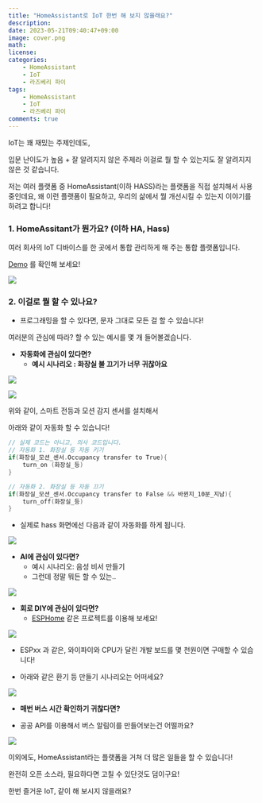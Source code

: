 ```yaml
---
title: "HomeAssistant로 IoT 한번 해 보지 않을래요?"
description: 
date: 2023-05-21T09:40:47+09:00
image: cover.png
math: 
license: 
categories:
    - HomeAssistant
    - IoT
    - 라즈베리 파이
tags:
    - HomeAssistant
    - IoT
    - 라즈베리 파이
comments: true
---
```


IoT는 꽤 재밌는 주제인데도,

입문 난이도가 높음 + 잘 알려지지 않은 주제라 이걸로 뭘 할 수 있는지도 잘 알려지지 않은 것 같습니다.

저는 여러 플랫폼 중 HomeAssistant(이하 HASS)라는 플랫폼을 직접 설치해서 사용 중인데요, 왜 이런 플랫폼이 필요하고, 우리의 삶에서 뭘 개선시킬 수 있는지 이야기를 하려고 합니다!


### 1. HomeAssitant가 뭔가요? (이하 HA, Hass)

여러 회사의 IoT 디바이스를 한 곳에서 통합 관리하게 해 주는 통합 플랫폼입니다.

[Demo](https://demo.home-assistant.io/#/lovelace/0) 를 확인해 보세요!

![](2023-05-21-11-10-34.png)

### 2. 이걸로 뭘 할 수 있나요?

- 프로그래밍을 할 수 있다면, 문자 그대로 모든 걸 할 수 있습니다!

여러분의 관심에 따라? 할 수 있는 예시를 몇 개 들어볼겠습니다.

- **자동화에 관심이 있다면?**
    - **예시 시나리오 : 화장실 불 끄기가 너무 귀찮아요**

![](2023-05-21-11-11-46.png)

![](2023-05-21-11-11-56.png)

위와 같이, 스마트 전등과 모션 감지 센서를 설치해서

아래와 같이 자동화 할 수 있습니다!

```kotlin
// 실제 코드는 아니고, 의사 코드입니다.
// 자동화 1. 화장실 등 자동 키기
if(화장실_모션_센서.Occupancy transfer to True){
    turn_on (화장실_등)
}

// 자동화 2. 화장실 등 자동 끄기
if(화장실_모션_센서.Occupancy transfer to False && 바뀐지_10분_지남){
    turn_off(화장실_등) 
}
```

- 실제로 hass 화면에선 다음과 같이 자동화를 하게 됩니다.

![](2023-05-21-11-12-18.png)

- **AI에 관심이 있다면?**
    - 예시 시나리오: 음성 비서 만들기
    - 그런데 정말 뭐든 할 수 있는..

![](2023-05-21-11-16-59.png)

- **회로 DIY에 관심이 있다면?**
    - [ESPHome](https://esphome.io/) 같은 프로젝트를 이용해 보세요!

![](2023-05-21-11-12-28.png)

- ESPxx 과 같은, 와이파이와 CPU가 달린 개발 보드를 몇 천원이면 구매할 수 있습니다!

- 아래와 같은 환기 등 만들기 시나리오는 어떠세요? 

![](2023-05-21-11-12-59.png)


- **매번 버스 시간 확인하기 귀찮다면?**

- 공공 API를 이용해서 버스 알림이를 만들어보는건 어떨까요?

![](2023-05-21-11-17-32.png)


이외에도, HomeAssistant라는 플랫폼을 거쳐 더 많은 일들을 할 수 있습니다!

완전히 오픈 소스라, 필요하다면 고칠 수 있단것도 덤이구요!

한번 즐거운 IoT, 같이 해 보시지 않을래요?